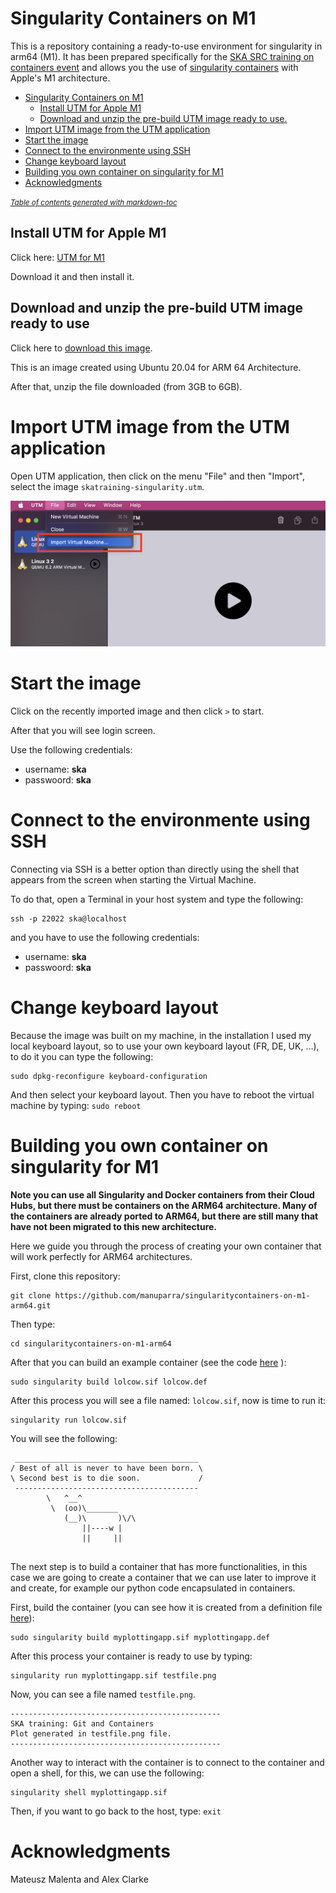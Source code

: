 # Singularity Containers on M1

This is a repository containing a ready-to-use environment for singularity in arm64 (M1). It has been prepared specifically for the [SKA SRC  training on containers  event](https://gitlab.com/ska-telescope/src/ska-src-training-containers) and allows you the use of [singularity containers](https://sylabs.io/singularity) with Apple's M1 architecture. 

- [Singularity Containers on M1](#singularity-containers-on-m1)
  * [Install UTM for Apple M1](#install-utm-for-apple-m1)
  * [Download and unzip the pre-build UTM image ready to use.](#download-and-unzip-the-pre-build-utm-image-ready-to-use)
- [Import UTM image from the UTM application](#import-utm-image-from-the-utm-application)
- [Start the image](#start-the-image)
- [Connect to the environmente using SSH](#connect-to-the-environmente-using-ssh)
- [Change keyboard layout](#change-keyboard-layout)
- [Building you own container on singularity for M1](#building-you-own-container-on-singularity-for-m1)
- [Acknowledgments](#acknowledgments)

<small><i><a href='http://ecotrust-canada.github.io/markdown-toc/'>Table of contents generated with markdown-toc</a></i></small>



## Install UTM for Apple M1

Click here: [UTM for M1](https://mac.getutm.app/)

Download it and then install it.

## Download and unzip the pre-build UTM image ready to use

Click here to [download this image](https://drive.google.com/file/d/1STHZq81HIRFit2en5jzAPaHSLfPc7tVB/view?usp=sharing).

This is an image created using Ubuntu 20.04 for ARM 64 Architecture.

After that, unzip the file downloaded (from 3GB to 6GB).

# Import UTM image from the UTM application

Open UTM application, then click on the menu "File" and then "Import", select the image `skatraining-singularity.utm`.

![Import image](./media/importimage.png)

# Start the image

Click on the recently imported image and then click `>` to start.

After that you will see login screen. 

Use the following credentials:

- username: **ska**
- passwoord: **ska**


# Connect to the environmente using SSH

Connecting via SSH is a better option than directly using the shell that appears from the screen when starting the Virtual Machine. 

To do that, open a Terminal in your host system and type the following:

```
ssh -p 22022 ska@localhost
```

and you have to use the following credentials:

- username: **ska**
- passwoord: **ska**


# Change keyboard layout

Because the image was built on my machine, in the installation I used my local keyboard layout, so to use your own keyboard layout (FR, DE, UK, ...), to do it you can type the following:

```
sudo dpkg-reconfigure keyboard-configuration
```

And then select your keyboard layout. Then you have to reboot the virtual machine by typing: ``sudo reboot``

# Building you own container on singularity for M1

**Note you can use all Singularity and Docker containers from their Cloud Hubs, but there must be containers on the ARM64 architecture. Many of the containers are already ported to ARM64, but there are still many that have not been migrated to this new architecture.**

Here we guide you through the process of creating your own container that will work perfectly for ARM64 architectures.

First, clone this repository:

````
git clone https://github.com/manuparra/singularitycontainers-on-m1-arm64.git
````

Then type:

```
cd singularitycontainers-on-m1-arm64
```

After that you can build an example container (see the code [here](./lolcow.def) ):

```
sudo singularity build lolcow.sif lolcow.def
```

After this process you will see a file named: ``lolcow.sif``, now is time to run it:

```
singularity run lolcow.sif 
```

You will see the following:

````
 _________________________________________
/ Best of all is never to have been born. \
\ Second best is to die soon.             /
 -----------------------------------------
        \   ^__^
         \  (oo)\_______
            (__)\       )\/\
                ||----w |
                ||     ||


````

The next step is to build a container that has more functionalities, in this case we are going to create a container that we can use later to improve it and create, for example our python code encapsulated in containers. 

First, build the container (you can see how it is created from a definition file [here](myplottingapp.def)):

```
sudo singularity build myplottingapp.sif myplottingapp.def 
```

After this process your container is ready to use by typing:


```
singularity run myplottingapp.sif testfile.png

```

Now, you can see a file named ``testfile.png``.

```
-----------------------------------------------
SKA training: Git and Containers
Plot generated in testfile.png file.
-----------------------------------------------
```

Another way to interact with the container is to connect to the container and open a shell, for this, we can use the following:

```
singularity shell myplottingapp.sif
```

Then, if you want to go back to the host, type: ``exit``




# Acknowledgments

Mateusz Malenta and Alex Clarke
